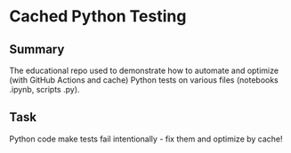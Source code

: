 # Cached Python Testing

## Summary

The educational repo used to demonstrate how to automate and optimize (with GitHub Actions and cache) Python tests on various files (notebooks .ipynb, scripts .py).

## Task

Python code make tests fail intentionally - fix them and optimize by cache!
